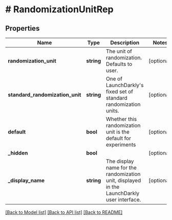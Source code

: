 # # RandomizationUnitRep

## Properties

Name | Type | Description | Notes
------------ | ------------- | ------------- | -------------
**randomization_unit** | **string** | The unit of randomization. Defaults to user. | [optional]
**standard_randomization_unit** | **string** | One of LaunchDarkly&#39;s fixed set of standard randomization units. | [optional]
**default** | **bool** | Whether this randomization unit is the default for experiments | [optional]
**_hidden** | **bool** |  | [optional]
**_display_name** | **string** | The display name for the randomization unit, displayed in the LaunchDarkly user interface. | [optional]

[[Back to Model list]](../../README.md#models) [[Back to API list]](../../README.md#endpoints) [[Back to README]](../../README.md)
